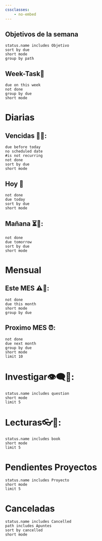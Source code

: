 ```yaml
---
cssclasses: 
    - no-embed
---
```


## Objetivos de la semana 
```tasks
status.name includes Objetivo
sort by due
short mode
group by path
```

## Week-Task📌
```tasks
due on this week
not done
group by due
short mode
```


# Diarias
## Vencidas 🛑📛:
```tasks
due before today
no scheduled date
#is not recurring
not done
sort by due
short mode
```
## Hoy 📅
```tasks
not done
due today
sort by due
short mode
```
## Mañana ⏳📅:
```tasks
not done
due tomorrow
sort by due
short mode
```
# Mensual
## Este MES ⚠🔰:
```tasks
not done
due this month
short mode
group by due
```
## Proximo MES ⏰:
```tasks
not done
due next month
group by due
short mode
limit 10
```

# Investigar👁‍🗨🔎:

```tasks
status.name includes question
short mode
limit 5
```
# Lecturas👓📖:

```tasks
status.name includes book
short mode
limit 5
```

# Pendientes Proyectos
```tasks
status.name includes Proyecto
short mode
limit 5
```


# Canceladas
```tasks
status.name includes Cancelled
path includes Apuntes
sort by cancelled
short mode
```
